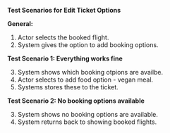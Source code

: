 **Test Scenarios for Edit Ticket Options**

**General:**

1. Actor selects the booked flight.
2. System gives the option to add booking options.


**Test Scenario 1: Everything works fine**

3. System shows which booking otpions are availbe.
4. Actor selects to add food option - vegan meal.
5. Systems stores these to the ticket.


**Test Scenario 2: No booking options available**

3. System shows no booking options are available.
4. System returns back to showing booked flights.


